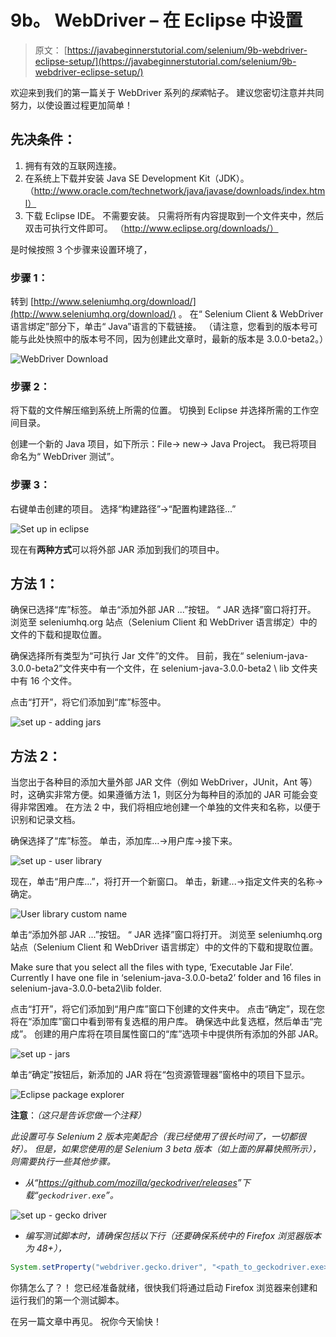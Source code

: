 # 9b。 WebDriver – 在 Eclipse 中设置

> 原文： [https://javabeginnerstutorial.com/selenium/9b-webdriver-eclipse-setup/](https://javabeginnerstutorial.com/selenium/9b-webdriver-eclipse-setup/)

欢迎来到我们的第一篇关于 WebDriver 系列的*探索*帖子。 建议您密切注意并共同努力，以使设置过程更加简单！

## 先决条件：

1.  拥有有效的互联网连接。
2.  在系统上下载并安装 Java SE Development Kit（JDK）。 （http://www.oracle.com/technetwork/java/javase/downloads/index.html）
3.  下载 Eclipse IDE。 不需要安装。 只需将所有内容提取到一个文件夹中，然后双击可执行文件即可。 （http://www.eclipse.org/downloads/）

是时候按照 3 个步骤来设置环境了，

### 步骤 1：

转到 [http://www.seleniumhq.org/download/](http://www.seleniumhq.org/download/) 。 在“ Selenium Client & WebDriver 语言绑定”部分下，单击“ Java”语言的下载链接。 （请注意，您看到的版本号可能与此处快照中的版本号不同，因为创建此文章时，最新的版本是 3.0.0-beta2。）

![WebDriver Download](img/0b73e11622eb81a47c315a5dfca2bd33.png)

### 步骤 2：

将下载的文件解压缩到系统上所需的位置。 切换到 Eclipse 并选择所需的工作空间目录。

创建一个新的 Java 项目，如下所示：File-> new-> Java Project。 我已将项目命名为“ WebDriver 测试”。

### 步骤 3：

右键单击创建的项目。 选择“构建路径”->“配置构建路径...”

![Set up in eclipse](img/0c13bbcf5a6e7496910ffb5dc4aeff5e.png)

现在有**两种方式**可以将外部 JAR 添加到我们的项目中。

## 方法 1：

确保已选择“库”标签。 单击“添加外部 JAR ...”按钮。 “ JAR 选择”窗口将打开。 浏览至 seleniumhq.org 站点（Selenium Client 和 WebDriver 语言绑定）中的文件的下载和提取位置。

确保选择所有类型为“可执行 Jar 文件”的文件。 目前，我在“ selenium-java-3.0.0-beta2”文件夹中有一个文件，在 selenium-java-3.0.0-beta2 \ lib 文件夹中有 16 个文件。

点击“打开”，将它们添加到“库”标签中。

![set up - adding jars](img/880ea8dae2b40384dc07196fdbad4411.png)

## 方法 2：

当您出于各种目的添加大量外部 JAR 文件（例如 WebDriver，JUnit，Ant 等）时，这确实非常方便。如果遵循方法 1，则区分为每种目的添加的 JAR 可能会变得非常困难。 在方法 2 中，我们将相应地创建一个单独的文件夹和名称，以便于识别和记录文档。

确保选择了“库”标签。 单击，添加库…->用户库->接下来。

![set up - user library](img/bf14e54d476d9a29513d8492c9ced139.png)

现在，单击“用户库...”，将打开一个新窗口。 单击，新建...->指定文件夹的名称->确定。

![User library custom name](img/cecbd5cf7bdbab42d44db3cebb5143d1.png)

单击“添加外部 JAR ...”按钮。 “ JAR 选择”窗口将打开。 浏览至 seleniumhq.org 站点（Selenium Client 和 WebDriver 语言绑定）中的文件的下载和提取位置。

Make sure that you select all the files with type, ‘Executable Jar File’.  Currently I have one file in ‘selenium-java-3.0.0-beta2’ folder and 16 files in selenium-java-3.0.0-beta2\lib folder.

点击“打开”，将它们添加到“用户库”窗口下创建的文件夹中。 点击“确定”，现在您将在“添加库”窗口中看到带有复选框的用户库。 确保选中此复选框，然后单击“完成”。 创建的用户库将在项目属性窗口的“库”选项卡中提供所有添加的外部 JAR。

![set up - jars](img/9b17625febb72772c5a42b94205880b2.png)

单击“确定”按钮后，新添加的 JAR 将在“包资源管理器”窗格中的项目下显示。

![Eclipse package explorer](img/47b2fc334fea0ad2428f1895376e5580.png)

**注意**：*（这只是告诉您做一个注释）*

*此设置可与 Selenium 2 版本完美配合（我已经使用了很长时间了，一切都很好）。 但是，如果您使用的是 Selenium 3 beta 版本（如上面的屏幕快照所示），则需要执行一些其他步骤。*

*   *从“<https://github.com/mozilla/geckodriver/releases>”下载“`geckodriver.exe`”。*

![set up - gecko driver](img/ea1465c979004461a1cb631d319582fe.png)

*   *编写测试脚本时，请确保包括以下行（还要确保系统中的 Firefox 浏览器版本为 48+），*

```java
System.setProperty("webdriver.gecko.driver", "<path_to_geckodriver.exe>");
```

你猜怎么了？！ 您已经准备就绪，很快我们将通过启动 Firefox 浏览器来创建和运行我们的第一个测试脚本。

在另一篇文章中再见。 祝你今天愉快！

